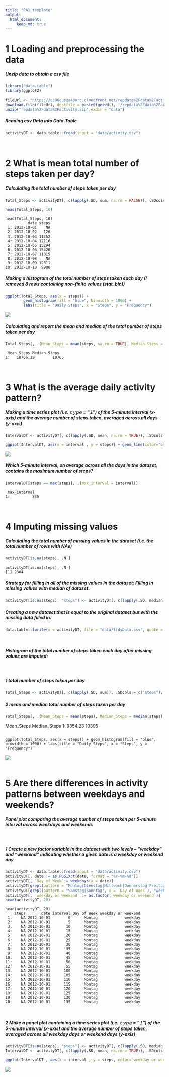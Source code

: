 ```yaml
---
title: "PA1_template"
output: 
  html_document:
     keep_md: true
---
```





1 Loading and preprocessing the data
===============
##### Unzip data to obtain a csv file

```r
library("data.table")
library(ggplot2)

fileUrl <- "https://d396qusza40orc.cloudfront.net/repdata%2Fdata%2Factivity.zip"
download.file(fileUrl, destfile = paste0(getwd(), '/repdata%2Fdata%2Factivity.zip'), method = "curl")
unzip("repdata%2Fdata%2Factivity.zip",exdir = "data")
```

##### Reading csv Data into Data.Table

```r
activityDT <- data.table::fread(input = "data/activity.csv")
```

<br>

2 What is mean total number of steps taken per day?
===========
##### Calculating the total number of steps taken per day

```r
Total_Steps <- activityDT[, c(lapply(.SD, sum, na.rm = FALSE)), .SDcols = c("steps"), by = .(date)] 

head(Total_Steps, 10)
```

```
head(Total_Steps, 10)
          date steps
 1: 2012-10-01    NA
 2: 2012-10-02   126
 3: 2012-10-03 11352
 4: 2012-10-04 12116
 5: 2012-10-05 13294
 6: 2012-10-06 15420
 7: 2012-10-07 11015
 8: 2012-10-08    NA
 9: 2012-10-09 12811
10: 2012-10-10  9900
```

##### Making a histogram of the total number of steps taken each day (I removed 8 rows containing non-finite values (stat_bin))
```r
ggplot(Total_Steps, aes(x = steps)) +
        geom_histogram(fill = "blue", binwidth = 1000) +
        labs(title = "Daily Steps", x = "Steps", y = "Frequency")
```

<img src="figure/Rplot1.png" style="display: block; margin: auto;" />

##### Calculating and report the mean and median of the total number of steps taken per day
```r
Total_Steps[, .(Mean_Steps = mean(steps, na.rm = TRUE), Median_Steps = median(steps, na.rm = TRUE))]
```
```
 Mean_Steps Median_Steps
1:   10766.19        10765
```
<br>

3 What is the average daily activity pattern?
=================
##### Making a time series plot (i.e. 𝚝𝚢𝚙𝚎 = "𝚕") of the 5-minute interval (x-axis) and the average number of steps taken, averaged across all days (y-axis)

```r
IntervalDT <- activityDT[, c(lapply(.SD, mean, na.rm = TRUE)), .SDcols = c("steps"), by = .(interval)] 
```
```r
ggplot(IntervalDT, aes(x = interval , y = steps)) + geom_line(color="blue", size=1) + labs(title = "Avg. Daily Steps", x = "Interval", y = "Avg. Steps per day")
```

<img src="figure/Rplot2.png" style="display: block; margin: auto;" />

##### Which 5-minute interval, on average across all the days in the dataset, contains the maximum number of steps?
```r
IntervalDT[steps == max(steps), .(max_interval = interval)]
```

```
 max_interval
1:          835
```
<br>

4 Imputing missing values
===========
##### Calculating the total number of missing values in the dataset (i.e. the total number of rows with NAs)
```r
activityDT[is.na(steps), .N ]
```
```
activityDT[is.na(steps), .N ]
[1] 2304
```

##### Strategy for filling in all of the missing values in the dataset: Filling in missing values with median of dataset.
```r
activityDT[is.na(steps), "steps"] <- activityDT[, c(lapply(.SD, median, na.rm = TRUE)), .SDcols = c("steps")]
```
##### Creating a new dataset that is equal to the original dataset but with the missing data filled in.
```r
data.table::fwrite(x = activityDT, file = "data/tidyData.csv", quote = FALSE)
```
<br>

##### Histogram of the total number of steps taken each day after missing values are imputed:

<br>

##### 1 total number of steps taken per day
```r
Total_Steps <- activityDT[, c(lapply(.SD, sum)), .SDcols = c("steps"), by = .(date)] 
```
##### 2 mean and median total number of steps taken per day
```r
Total_Steps[, .(Mean_Steps = mean(steps), Median_Steps = median(steps))]

```
 Mean_Steps Median_Steps
1:    9354.23        10395
```

ggplot(Total_Steps, aes(x = steps)) + geom_histogram(fill = "blue", binwidth = 1000) + labs(title = "Daily Steps", x = "Steps", y = "Frequency")
```

<img src="figure/Rplot3.png" style="display: block; margin: auto;" />

<br>

5 Are there differences in activity patterns between weekdays and weekends?
============
##### Panel plot comparing the average number of steps taken per 5-minute interval across weekdays and weekends

<br>

##### 1 Create a new factor variable in the dataset with two levels – “weekday” and “weekend” indicating whether a given date is a weekday or weekend day.
```r
activityDT <- data.table::fread(input = "data/activity.csv")
activityDT[, date := as.POSIXct(date, format = "%Y-%m-%d")]
activityDT[, `Day of Week`:= weekdays(x = date)]
activityDT[grepl(pattern = "Montag|Dienstag|Mittwoch|Donnerstag|Freitag", x = `Day of Week`), "weekday or weekend"]<- "weekday"
activityDT[grepl(pattern = "Samstag|Sonntag", x = `Day of Week`), "weekday or weekend"] <- "weekend"
activityDT[, `weekday or weekend` := as.factor(`weekday or weekend`)]
head(activityDT, 20)
```
```
head(activityDT, 20)
    steps       date interval Day of Week weekday or weekend
 1:    NA 2012-10-01        0      Montag            weekday
 2:    NA 2012-10-01        5      Montag            weekday
 3:    NA 2012-10-01       10      Montag            weekday
 4:    NA 2012-10-01       15      Montag            weekday
 5:    NA 2012-10-01       20      Montag            weekday
 6:    NA 2012-10-01       25      Montag            weekday
 7:    NA 2012-10-01       30      Montag            weekday
 8:    NA 2012-10-01       35      Montag            weekday
 9:    NA 2012-10-01       40      Montag            weekday
10:    NA 2012-10-01       45      Montag            weekday
11:    NA 2012-10-01       50      Montag            weekday
12:    NA 2012-10-01       55      Montag            weekday
13:    NA 2012-10-01      100      Montag            weekday
14:    NA 2012-10-01      105      Montag            weekday
15:    NA 2012-10-01      110      Montag            weekday
16:    NA 2012-10-01      115      Montag            weekday
17:    NA 2012-10-01      120      Montag            weekday
18:    NA 2012-10-01      125      Montag            weekday
19:    NA 2012-10-01      130      Montag            weekday
20:    NA 2012-10-01      135      Montag            weekday
```
<br>

##### 2 Make a panel plot containing a time series plot (i.e. 𝚝𝚢𝚙𝚎 = "𝚕") of the 5-minute interval (x-axis) and the average number of steps taken, averaged across all weekday days or weekend days (y-axis)


```r
activityDT[is.na(steps), "steps"] <- activityDT[, c(lapply(.SD, median, na.rm = TRUE)), .SDcols = c("steps")]
IntervalDT <- activityDT[, c(lapply(.SD, mean, na.rm = TRUE)), .SDcols = c("steps"), by = .(interval, `weekday or weekend`)] 
```

```r
ggplot(IntervalDT , aes(x = interval , y = steps, color=`weekday or weekend`)) + geom_line() + labs(title = "Avg. Daily Steps by Weektype", x = "Interval", y = "No. of Steps") + facet_wrap(~`weekday or weekend` , ncol = 1, nrow=2)

```
<img src="figure/Rplot4.png" style="display: block; margin: auto;" />


